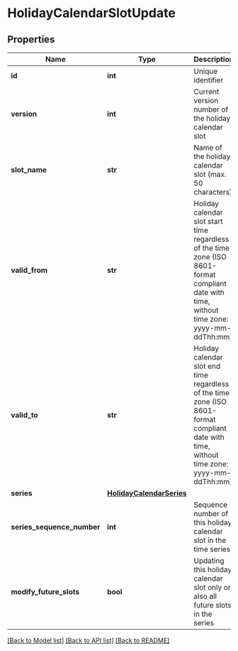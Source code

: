 # HolidayCalendarSlotUpdate

## Properties
Name | Type | Description | Notes
------------ | ------------- | ------------- | -------------
**id** | **int** | Unique identifier | 
**version** | **int** | Current version number of the holiday calendar slot | 
**slot_name** | **str** | Name of the holiday calendar slot (max. 50 characters) | 
**valid_from** | **str** | Holiday calendar slot start time regardless of the time zone (ISO 8601-format compliant date with time, without time zone: yyyy-mm-ddThh:mm) | 
**valid_to** | **str** | Holiday calendar slot end time regardless of the time zone (ISO 8601-format compliant date with time, without time zone: yyyy-mm-ddThh:mm) | 
**series** | [**HolidayCalendarSeries**](HolidayCalendarSeries.md) |  | [optional] 
**series_sequence_number** | **int** | Sequence number of this holiday calendar slot in the time series | [optional] 
**modify_future_slots** | **bool** | Updating this holiday calendar slot only or also all future slots in the series | 

[[Back to Model list]](../README.md#documentation-for-models) [[Back to API list]](../README.md#documentation-for-api-endpoints) [[Back to README]](../README.md)

